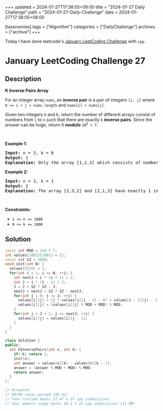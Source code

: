 +++
updated = 2024-01-27T17:38:05+08:00
title = "2024-01-27 Daily Challenge"
path = "2024-01-27-Daily-Challenge"
date = 2024-01-27T17:38:05+08:00

[taxonomies]
tags = ["Algorithm"]
categories = ["DailyChallenge"]
archives = ["archive"]
+++

Today I have done leetcode's [January LeetCoding Challenge](https://leetcode.com/problems/k-inverse-pairs-array/) with `cpp`.

<!-- more -->

# January LeetCoding Challenge 27

## Description

**K Inverse Pairs Array**

<p>For an integer array <code>nums</code>, an <strong>inverse pair</strong> is a pair of integers <code>[i, j]</code> where <code>0 &lt;= i &lt; j &lt; nums.length</code> and <code>nums[i] &gt; nums[j]</code>.</p>

<p>Given two integers n and k, return the number of different arrays consist of numbers from <code>1</code> to <code>n</code> such that there are exactly <code>k</code> <strong>inverse pairs</strong>. Since the answer can be huge, return it <strong>modulo</strong> <code>10<sup>9</sup> + 7</code>.</p>

<p>&nbsp;</p>
<p><strong class="example">Example 1:</strong></p>

<pre>
<strong>Input:</strong> n = 3, k = 0
<strong>Output:</strong> 1
<strong>Explanation:</strong> Only the array [1,2,3] which consists of numbers from 1 to 3 has exactly 0 inverse pairs.
</pre>

<p><strong class="example">Example 2:</strong></p>

<pre>
<strong>Input:</strong> n = 3, k = 1
<strong>Output:</strong> 2
<strong>Explanation:</strong> The array [1,3,2] and [2,1,3] have exactly 1 inverse pair.
</pre>

<p>&nbsp;</p>
<p><strong>Constraints:</strong></p>

<ul>
	<li><code>1 &lt;= n &lt;= 1000</code></li>
	<li><code>0 &lt;= k &lt;= 1000</code></li>
</ul>


## Solution

``` cpp
const int MOD = 1e9 + 7;
int values[1001][1001] = {};
const int SZ = 1000;
void init(int N) {
  values[0][0] = 1;
  for(int i = 1; i <= N; ++i) {
    int nextJ = i * (i + 1) / 2;
    int J = i * (i - 1) / 2;
    J = J > SZ ? SZ : J;
    nextJ = nextJ > SZ ? SZ : nextJ;
    for(int j = 0; j <= J; ++j) {
      values[i][j] = (j ? values[i][j - 1] : 0) + values[i - 1][j] - (i > j ? 0 : values[i - 1][j - i]);
      values[i][j] = (values[i][j] % MOD + MOD) % MOD;
    }
    for(int j = J + 1; j <= nextJ; ++j) {
      values[i][j] = values[i][j - 1];
    }
  }
}

class Solution {
public:
  int kInversePairs(int n, int k) {
    if(!k) return 1;
    init(n);
    int answer = values[n][k] - values[n][k - 1];
    answer = (answer % MOD + MOD) % MOD;
    return answer;
  }
};

// Accepted
// 80/80 cases passed (66 ms)
// Your runtime beats 27.47 % of cpp submissions
// Your memory usage beats 44.5 % of cpp submissions (11 MB)
```

